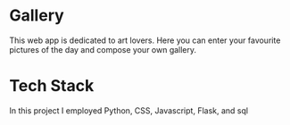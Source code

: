 # Gallery
This web app is dedicated to art lovers. Here you can enter your favourite pictures of the day and compose your own gallery. 

# Tech Stack 
In this project I employed Python, CSS, Javascript, Flask, and sql
